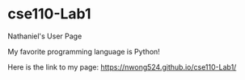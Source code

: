 # cse110-Lab1
Nathaniel's User Page

My favorite programming language is Python!

Here is the link to my page: https://nwong524.github.io/cse110-Lab1/
